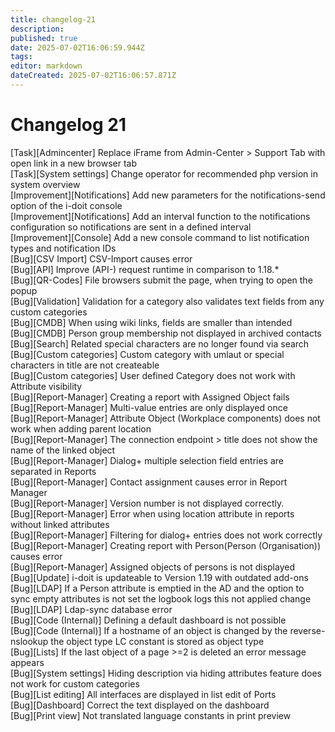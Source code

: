 ```yaml
---
title: changelog-21
description: 
published: true
date: 2025-07-02T16:06:59.944Z
tags: 
editor: markdown
dateCreated: 2025-07-02T16:06:57.871Z
---
```


# Changelog 21
<!-- cSpell:disable -->
<!-- markdownlint-disable MD052 -->
[Task][Admincenter]          Replace iFrame from Admin-Center > Support Tab with open link in a new browser tab<br>
[Task][System settings]      Change operator for recommended php version in system overview<br>
[Improvement][Notifications] Add new parameters for the notifications-send option of the i-doit console<br>
[Improvement][Notifications] Add an interval function to the notifications configuration so notifications are sent in a defined interval<br>
[Improvement][Console]       Add a new console command to list notification types and notification IDs<br>
[Bug][CSV Import]            CSV-Import causes error<br>
[Bug][API]                   Improve (API-) request runtime in comparison to 1.18.*<br>
[Bug][QR-Codes]              File browsers submit the page, when trying to open the popup<br>
[Bug][Validation]            Validation for a category also validates text fields from any custom categories<br>
[Bug][CMDB]                  When using wiki links, fields are smaller than intended<br>
[Bug][CMDB]                  Person group membership not displayed in archived contacts<br>
[Bug][Search]                Related special characters are no longer found via search<br>
[Bug][Custom categories]     Custom category with umlaut or special characters in title are not createable<br>
[Bug][Custom categories]     User defined Category does not work with Attribute visibility<br>
[Bug][Report-Manager]        Creating a report with Assigned Object fails<br>
[Bug][Report-Manager]        Multi-value entries are only displayed once<br>
[Bug][Report-Manager]        Attribute Object (Workplace components) does not work when adding parent location<br>
[Bug][Report-Manager]        The connection endpoint > title does not show the name of the linked object<br>
[Bug][Report-Manager]        Dialog+ multiple selection field entries are separated in Reports<br>
[Bug][Report-Manager]        Contact assignment causes error in Report Manager<br>
[Bug][Report-Manager]        Version number is not displayed correctly.<br>
[Bug][Report-Manager]        Error when using location attribute in reports without linked attributes<br>
[Bug][Report-Manager]        Filtering for dialog+ entries does not work correctly<br>
[Bug][Report-Manager]        Creating report with Person(Person (Organisation)) causes error<br>
[Bug][Report-Manager]        Assigned objects of persons is not displayed<br>
[Bug][Update]                i-doit is updateable to Version 1.19 with outdated add-ons<br>
[Bug][LDAP]                  If a Person attribute is emptied in the AD and the option to sync empty attributes is not set the logbook logs this not applied change<br>
[Bug][LDAP]                  Ldap-sync database error<br>
[Bug][Code (Internal)]       Defining a default dashboard is not possible<br>
[Bug][Code (Internal)]       If a hostname of an object is changed by the reverse-nslookup the object type LC constant is stored as object type<br>
[Bug][Lists]                 If the last object of a page >=2 is deleted an error message appears<br>
[Bug][System settings]       Hiding description via hiding attributes feature does not work for custom categories<br>
[Bug][List editing]          All interfaces are displayed in list edit of Ports<br>
[Bug][Dashboard]             Correct the text displayed on the dashboard<br>
[Bug][Print view]            Not translated language constants in print preview<br>
